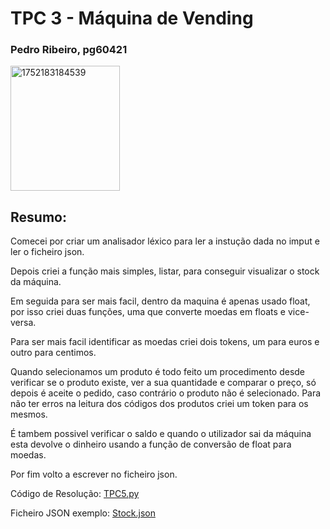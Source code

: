 # TPC 3 - Máquina de Vending

### Pedro Ribeiro, pg60421 

<img width="175" height="200" alt="1752183184539" src="https://github.com/user-attachments/assets/c0382365-4f1f-48fb-9f94-c1e56fafa0c3" />

## Resumo:
Comecei por criar um analisador léxico para ler a instução dada no imput e ler o ficheiro json.

Depois criei a função mais simples, listar, para conseguir visualizar o stock da máquina.

Em seguida para ser mais facil, dentro da maquina é apenas usado float, por isso criei duas funções, uma que converte moedas em floats e vice-versa.

Para ser mais facil identificar as moedas criei dois tokens, um para euros e outro para centimos.

Quando selecionamos um produto é todo feito um procedimento desde verificar se o produto existe, ver a sua quantidade e comparar o preço, só depois é aceite o pedido, caso contrário o produto não é selecionado.
Para não ter erros na leitura dos códigos dos produtos criei um token para os mesmos.

É tambem possivel verificar o saldo e quando o utilizador sai da máquina esta devolve o dinheiro usando a função de conversão de float para moedas.

Por fim volto a escrever no ficheiro json.

Código de Resolução: [TPC5.py](https://github.com/T0unny/PLC2025/blob/main/TP5/TPC5.py)

Ficheiro JSON exemplo: [Stock.json](https://github.com/T0unny/PLC2025/blob/main/TP5/stock.json)
